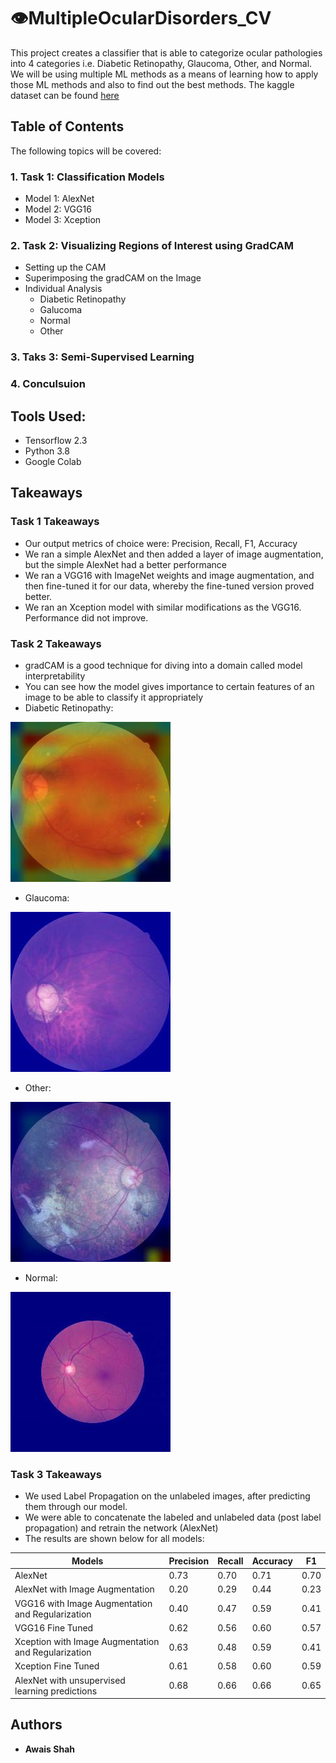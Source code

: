# :eye:MultipleOcularDisorders_CV

This project creates a classifier that is able to categorize ocular pathologies into 4 categories i.e. Diabetic Retinopathy, Glaucoma, Other, and Normal. We will be using multiple ML methods as a means of learning how to apply those ML methods and also to find out the best methods. 
The kaggle dataset can be found [here]( https://www.kaggle.com/c/vietai-advance-course-retinal-disease-detection/overview)

## Table of Contents
The following topics will be covered:

### 1\. Task 1: Classification Models
  - Model 1: AlexNet
  - Model 2: VGG16
  - Model 3: Xception

### 2\. Task 2: Visualizing Regions of Interest using GradCAM
  - Setting up the CAM
  - Superimposing the gradCAM on the Image
  - Individual Analysis
    - Diabetic Retinopathy
    - Galucoma
    - Normal
    - Other
### 3\. Taks 3: Semi-Supervised Learning
### 4\. Conculsuion


## Tools Used:

* Tensorflow 2.3
* Python 3.8
* Google Colab

## Takeaways
### Task 1 Takeaways

* Our output metrics of choice were: Precision, Recall, F1, Accuracy
* We ran a simple AlexNet and then added a layer of image augmentation, but the simple AlexNet had a better performance
* We ran a VGG16 with ImageNet weights and image augmentation, and then fine-tuned it for our data, whereby the fine-tuned version proved better.
* We ran an Xception model with similar modifications as the VGG16. Performance did not improve.

### Task 2 Takeaways

* gradCAM is a good technique for diving into a domain called model interpretability
* You can see how the model gives importance to certain features of an image to be able to classify it appropriately
* Diabetic Retinopathy:  

![dr](https://github.com/AShahLab/MultipleOcularDisorders_CV/blob/main/Images/dr.jpg)  

* Glaucoma:  

![g](https://github.com/AShahLab/MultipleOcularDisorders_CV/blob/main/Images/glauc.jpg)  

* Other:  

![o](https://github.com/AShahLab/MultipleOcularDisorders_CV/blob/main/Images/other.jpg)  

* Normal:  

![n](https://github.com/AShahLab/MultipleOcularDisorders_CV/blob/main/Images/normal.jpg)

### Task 3 Takeaways

* We used Label Propagation on the unlabeled images, after predicting them through our model. 
* We were able to concatenate the labeled and unlabeled data (post label propagation) and retrain the network (AlexNet)
* The results are shown below for all models:  

|Models          | Precision|Recall|Accuracy   |F1    |
|------|-------|---------|-------------|----------|  
|AlexNet    |   0.73   |  0.70   |  0.71  |0.70   
|AlexNet with Image Augmentation|0.20|0.29|0.44|0.23 
|VGG16 with Image Augmentation and Regularization|     0.40  | 0.47 | 0.59 |0.41  
|VGG16 Fine Tuned|   0.62  |  0.56  |  0.60  | 0.57    
|Xception with Image Augmentation and Regularization|0.63 |0.48 |0.59 |0.41 |  
|Xception Fine Tuned| 0.61|0.58 |0.60 |0.59 |  
|AlexNet with unsupervised learning predictions|0.68|0.66|0.66|0.65|    


## Authors

* **Awais Shah** 

